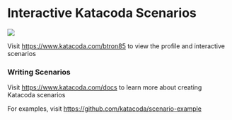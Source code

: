 # Interactive Katacoda Scenarios

[![](http://shields.katacoda.com/katacoda/btron85/count.svg)](https://www.katacoda.com/btron85 "Get your profile on Katacoda.com")

Visit https://www.katacoda.com/btron85 to view the profile and interactive scenarios

### Writing Scenarios
Visit https://www.katacoda.com/docs to learn more about creating Katacoda scenarios

For examples, visit https://github.com/katacoda/scenario-example
